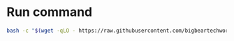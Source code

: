 # Run command

```bash
bash -c "$(wget -qLO - https://raw.githubusercontent.com/bigbeartechworld/big-bear-scripts/master/internal-hard-drive-disk-cache-cleaner/run.sh)"
```
